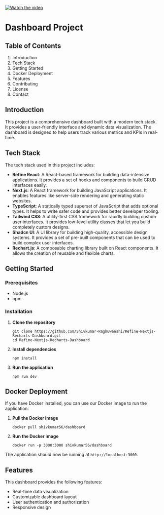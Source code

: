 [![Watch the video](https://img.youtube.com/vi/L3Lzc66BHzs/maxresdefault.jpg)](https://www.youtube.com/embed/L3Lzc66BHzs?si=dkO23ZTz9wdiKQwc)

# Dashboard Project

## Table of Contents

1. Introduction
2. Tech Stack
3. Getting Started
4. Docker Deployment
5. Features
6. Contributing
7. License
8. Contact

## Introduction

This project is a comprehensive dashboard built with a modern tech stack. It provides a user-friendly interface and dynamic data visualization. The dashboard is designed to help users track various metrics and KPIs in real-time.

## Tech Stack

The tech stack used in this project includes:

- **Refine React**: A React-based framework for building data-intensive applications. It provides a set of hooks and components to build CRUD interfaces easily.
- **Next.js**: A React framework for building JavaScript applications. It enables features like server-side rendering and generating static websites.
- **TypeScript**: A statically typed superset of JavaScript that adds optional types. It helps to write safer code and provides better developer tooling.
- **Tailwind CSS**: A utility-first CSS framework for rapidly building custom user interfaces. It provides low-level utility classes that let you build completely custom designs.
- **Shadcn UI**: A UI library for building high-quality, accessible design systems. It provides a set of pre-built components that can be used to build complex user interfaces.
- **Rechart.js**: A composable charting library built on React components. It allows the creation of reusable and flexible charts.

## Getting Started

### Prerequisites

- Node.js
- npm

### Installation

1. **Clone the repository**
    ```
    git clone https://github.com/Shivkumar-Raghuwanshi/Refine-Nextjs-Recharts-Dashboard.git
    cd Refine-Nextjs-Recharts-Dashboard
    ```

2. **Install dependencies**
    ```
    npm install
    ```

3. **Run the application**
    ```
    npm run dev
    ```

## Docker Deployment

If you have Docker installed, you can use our Docker image to run the application:

1. **Pull the Docker image**
    ```
    docker pull shivkumar56/dashboard
    ```

2. **Run the Docker image**
    ```
    docker run -p 3000:3000 shivkumar56/dashboard
    ```

The application should now be running at `http://localhost:3000`.

## Features

This dashboard provides the following features:

- Real-time data visualization
- Customizable dashboard layout
- User authentication and authorization
- Responsive design


